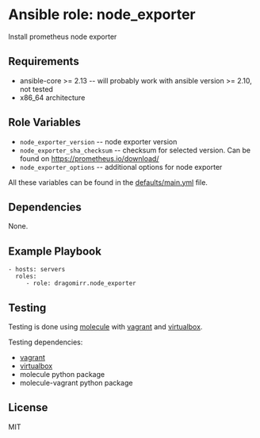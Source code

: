 # Ansible role: node_exporter

Install prometheus node exporter

## Requirements

* ansible-core >= 2.13 -- will probably work with ansible version >= 2.10, not tested
* x86_64 architecture

## Role Variables

  * `node_exporter_version` -- node exporter version
  * `node_exporter_sha_checksum` -- checksum for selected version. Can be found on https://prometheus.io/download/
  * `node_exporter_options` -- additional options for node exporter

All these variables can be found in the [defaults/main.yml](./defaults/main.yml) file.

## Dependencies

None.

## Example Playbook

    - hosts: servers
      roles:
         - role: dragomirr.node_exporter

## Testing

Testing is done using [molecule](https://molecule.readthedocs.io/) with [vagrant](https://www.vagrantup.com/) and [virtualbox](https://www.virtualbox.org/).

Testing dependencies:

  - [vagrant](https://www.vagrantup.com/)
  - [virtualbox](https://www.virtualbox.org/)
  - molecule python package
  - molecule-vagrant python package


## License

MIT
